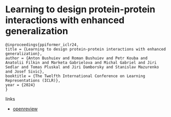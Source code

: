 # Learning to design protein-protein interactions with enhanced generalization

```
@inproceedings{ppiformer_iclr24,
title = {Learning to design protein-protein interactions with enhanced generalization},
author = {Anton Bushuiev and Roman Bushuiev and Petr Kouba and Anatolii Filkin and Marketa Gabrielova and Michal Gabriel and Jiri Sedlar and Tomas Pluskal and Jiri Damborsky and Stanislav Mazurenko and Josef Sivic},
booktitle = {The Twelfth International Conference on Learning Representations (ICLR)},
year = {2024}
}
```

links
- [openreview](https://openreview.net/forum?id=xcMmebCT7s)
